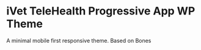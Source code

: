 # iVet TeleHealth Progressive App WP Theme
A minimal mobile first responsive theme. Based on Bones


